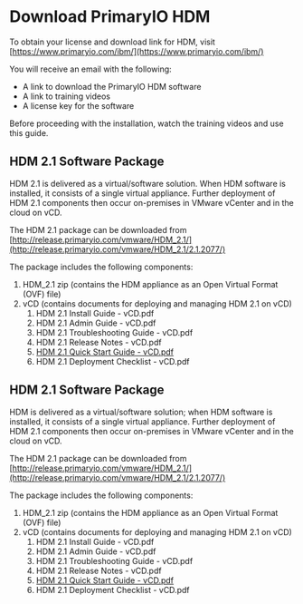 
# Download PrimaryIO HDM

To obtain your license and download link for HDM, visit [https://www.primaryio.com/ibm/](https://www.primaryio.com/ibm/)

You will receive an email with the following:



*   A link to download the PrimaryIO HDM software
*   A link to training videos
*   A license key for the software

Before proceeding with the installation, watch the training videos and use this guide. 


## **HDM 2.1 Software Package**

HDM 2.1 is delivered as a virtual/software solution. When HDM software is installed, it consists of a single virtual appliance. Further deployment of HDM 2.1 components then occur on-premises in VMware vCenter and in the cloud on vCD.

The HDM 2.1 package can be downloaded from [http://release.primaryio.com/vmware/HDM_2.1/](http://release.primaryio.com/vmware/HDM_2.1/2.1.2077/)

The package includes the following components:



1. HDM_2.1 zip (contains the HDM appliance as an Open Virtual Format (OVF) file)
2. vCD (contains documents for deploying and managing HDM 2.1 on vCD)
    1. HDM 2.1 Install Guide - vCD.pdf
    2. HDM 2.1 Admin Guide - vCD.pdf
    3. HDM 2.1 Troubleshooting Guide - vCD.pdf
    4. HDM 2.1 Release Notes - vCD.pdf
    5. [HDM 2.1 Quick Start Guide - vCD.pdf](http://release.primaryio.com/vmware/HDM_2.1/2.1.2077/VCD/HDM%202.1%20Quick%20Start%20Guide%20-%20VCD.pdf)
    6. HDM 2.1 Deployment Checklist - vCD.pdf


## **HDM 2.1 Software Package**

HDM is delivered as a virtual/software solution; when HDM software is installed, it consists of a single virtual appliance. Further deployment of HDM 2.1 components then occur on-premises in VMware vCenter and in the cloud on vCD.

The HDM 2.1 package can be downloaded from [http://release.primaryio.com/vmware/HDM_2.1/](http://release.primaryio.com/vmware/HDM_2.1/2.1.2077/)

The package includes the following components:



1. HDM_2.1 zip (contains the HDM appliance as an Open Virtual Format (OVF) file)
2. vCD (contains documents for deploying and managing HDM 2.1 on vCD)
    1. HDM 2.1 Install Guide - vCD.pdf
    2. HDM 2.1 Admin Guide - vCD.pdf
    3. HDM 2.1 Troubleshooting Guide - vCD.pdf
    4. HDM 2.1 Release Notes - vCD.pdf
    5. [HDM 2.1 Quick Start Guide - vCD.pdf](http://release.primaryio.com/vmware/HDM_2.1/2.1.2077/VCD/HDM%202.1%20Quick%20Start%20Guide%20-%20VCD.pdf)
    6. HDM 2.1 Deployment Checklist - vCD.pdf


